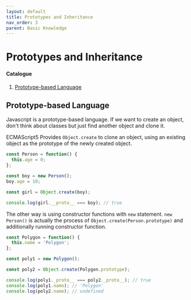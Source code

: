 ```yaml
---
layout: default
title: Prototypes and Inheritance
nav_order: 3
parent: Basic Knowledge
---
```


# Prototypes and Inheritance

#### Catalogue

1. [Prototype-based Language](#prototype-based-language)

## Prototype-based Language

Javascript is a prototype-based language. If we want to create an object, don't think about classes but just find another object and clone it.

ECMAScript5 Provides `Object.create` to clone an object, using an existing object as the prototype of the newly created object.

```js
const Person = function() {
  this.age = 0;
};

const boy = new Person();
boy.age = 10;

const girl = Object.create(boy);

console.log(girl.__proto__ === boy); // true
```

The other way is using constructor functions with `new` statement. `new Person()` is actually the process of `Object.create(Person.prototype)` and additionally running constructor function.

```js
const Polygon = function() {
  this.name = 'Polygon';
};

const poly1 = new Polygon();

const poly2 = Object.create(Polygon.prototype);

console.log(poly1._proto__ === poly2._proto__); // true
console.log(poly1.name); // 'Polygon'
console.log(poly2.name); // undefined
```
